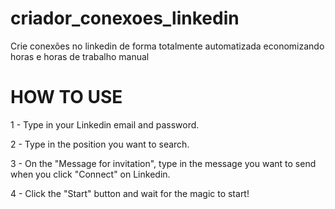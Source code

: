 # criador_conexoes_linkedin
Crie conexões no linkedin de forma totalmente automatizada economizando horas e horas de trabalho manual

# HOW TO USE
1 - Type in your Linkedin email and password.

2 - Type in the position you want to search.

3 - On the "Message for invitation", type in the message you want to send when you click "Connect" on Linkedin.

4 - Click the "Start" button and wait for the magic to start!
